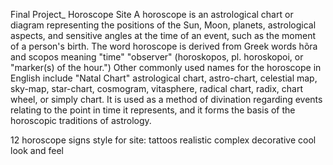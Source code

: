 Final Project_ Horoscope Site
A horoscope is an astrological chart or diagram representing the positions of the Sun, Moon, planets, astrological aspects, and sensitive angles at the time of an event, such as the moment of a person's birth. The word horoscope is derived from Greek words hõra and scopos meaning "time" "observer" (horoskopos, pl. horoskopoi, or "marker(s) of the hour.") Other commonly used names for the horoscope in English include "Natal Chart" astrological chart, astro-chart, celestial map, sky-map, star-chart, cosmogram, vitasphere, radical chart, radix, chart wheel, or simply chart. It is used as a method of divination regarding events relating to the point in time it represents, and it forms the basis of the horoscopic traditions of astrology.

12 horoscope signs style for site:
tattoos 
realistic
complex
decorative
cool look and feel